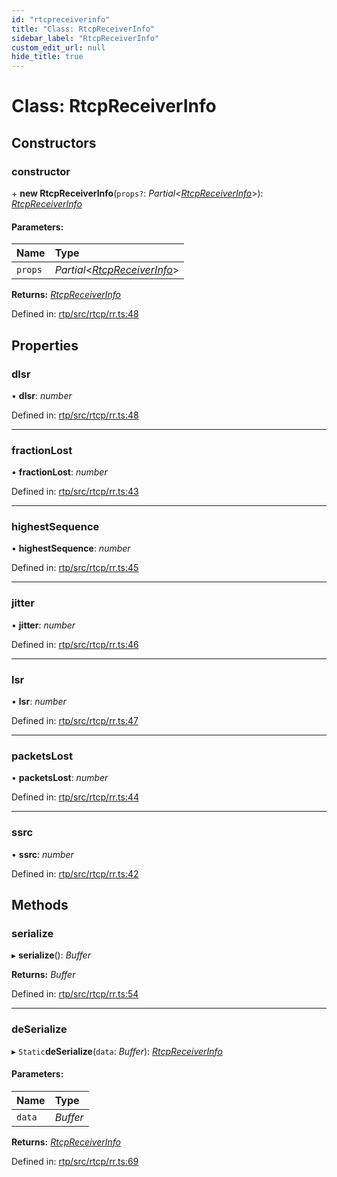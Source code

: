 ```yaml
---
id: "rtcpreceiverinfo"
title: "Class: RtcpReceiverInfo"
sidebar_label: "RtcpReceiverInfo"
custom_edit_url: null
hide_title: true
---
```


# Class: RtcpReceiverInfo

## Constructors

### constructor

\+ **new RtcpReceiverInfo**(`props?`: *Partial*<[*RtcpReceiverInfo*](rtcpreceiverinfo.md)\>): [*RtcpReceiverInfo*](rtcpreceiverinfo.md)

#### Parameters:

Name | Type |
:------ | :------ |
`props` | *Partial*<[*RtcpReceiverInfo*](rtcpreceiverinfo.md)\> |

**Returns:** [*RtcpReceiverInfo*](rtcpreceiverinfo.md)

Defined in: [rtp/src/rtcp/rr.ts:48](https://github.com/shinyoshiaki/werift-webrtc/blob/b7c7a6e/packages/rtp/src/rtcp/rr.ts#L48)

## Properties

### dlsr

• **dlsr**: *number*

Defined in: [rtp/src/rtcp/rr.ts:48](https://github.com/shinyoshiaki/werift-webrtc/blob/b7c7a6e/packages/rtp/src/rtcp/rr.ts#L48)

___

### fractionLost

• **fractionLost**: *number*

Defined in: [rtp/src/rtcp/rr.ts:43](https://github.com/shinyoshiaki/werift-webrtc/blob/b7c7a6e/packages/rtp/src/rtcp/rr.ts#L43)

___

### highestSequence

• **highestSequence**: *number*

Defined in: [rtp/src/rtcp/rr.ts:45](https://github.com/shinyoshiaki/werift-webrtc/blob/b7c7a6e/packages/rtp/src/rtcp/rr.ts#L45)

___

### jitter

• **jitter**: *number*

Defined in: [rtp/src/rtcp/rr.ts:46](https://github.com/shinyoshiaki/werift-webrtc/blob/b7c7a6e/packages/rtp/src/rtcp/rr.ts#L46)

___

### lsr

• **lsr**: *number*

Defined in: [rtp/src/rtcp/rr.ts:47](https://github.com/shinyoshiaki/werift-webrtc/blob/b7c7a6e/packages/rtp/src/rtcp/rr.ts#L47)

___

### packetsLost

• **packetsLost**: *number*

Defined in: [rtp/src/rtcp/rr.ts:44](https://github.com/shinyoshiaki/werift-webrtc/blob/b7c7a6e/packages/rtp/src/rtcp/rr.ts#L44)

___

### ssrc

• **ssrc**: *number*

Defined in: [rtp/src/rtcp/rr.ts:42](https://github.com/shinyoshiaki/werift-webrtc/blob/b7c7a6e/packages/rtp/src/rtcp/rr.ts#L42)

## Methods

### serialize

▸ **serialize**(): *Buffer*

**Returns:** *Buffer*

Defined in: [rtp/src/rtcp/rr.ts:54](https://github.com/shinyoshiaki/werift-webrtc/blob/b7c7a6e/packages/rtp/src/rtcp/rr.ts#L54)

___

### deSerialize

▸ `Static`**deSerialize**(`data`: *Buffer*): [*RtcpReceiverInfo*](rtcpreceiverinfo.md)

#### Parameters:

Name | Type |
:------ | :------ |
`data` | *Buffer* |

**Returns:** [*RtcpReceiverInfo*](rtcpreceiverinfo.md)

Defined in: [rtp/src/rtcp/rr.ts:69](https://github.com/shinyoshiaki/werift-webrtc/blob/b7c7a6e/packages/rtp/src/rtcp/rr.ts#L69)
